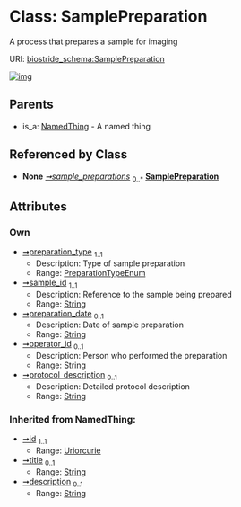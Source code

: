 
# Class: SamplePreparation

A process that prepares a sample for imaging

URI: [biostride_schema:SamplePreparation](https://w3id.org/biostride/schema/SamplePreparation)


[![img](https://yuml.me/diagram/nofunky;dir:TB/class/[Study]++-%20sample_preparations%200..*>[SamplePreparation&#124;preparation_type:PreparationTypeEnum;sample_id:string;preparation_date:string%20%3F;operator_id:string%20%3F;protocol_description:string%20%3F;id(i):uriorcurie;title(i):string%20%3F;description(i):string%20%3F],[NamedThing]^-[SamplePreparation],[Study],[NamedThing])](https://yuml.me/diagram/nofunky;dir:TB/class/[Study]++-%20sample_preparations%200..*>[SamplePreparation&#124;preparation_type:PreparationTypeEnum;sample_id:string;preparation_date:string%20%3F;operator_id:string%20%3F;protocol_description:string%20%3F;id(i):uriorcurie;title(i):string%20%3F;description(i):string%20%3F],[NamedThing]^-[SamplePreparation],[Study],[NamedThing])

## Parents

 *  is_a: [NamedThing](NamedThing.md) - A named thing

## Referenced by Class

 *  **None** *[➞sample_preparations](study__sample_preparations.md)*  <sub>0..\*</sub>  **[SamplePreparation](SamplePreparation.md)**

## Attributes


### Own

 * [➞preparation_type](samplePreparation__preparation_type.md)  <sub>1..1</sub>
     * Description: Type of sample preparation
     * Range: [PreparationTypeEnum](PreparationTypeEnum.md)
 * [➞sample_id](samplePreparation__sample_id.md)  <sub>1..1</sub>
     * Description: Reference to the sample being prepared
     * Range: [String](types/String.md)
 * [➞preparation_date](samplePreparation__preparation_date.md)  <sub>0..1</sub>
     * Description: Date of sample preparation
     * Range: [String](types/String.md)
 * [➞operator_id](samplePreparation__operator_id.md)  <sub>0..1</sub>
     * Description: Person who performed the preparation
     * Range: [String](types/String.md)
 * [➞protocol_description](samplePreparation__protocol_description.md)  <sub>0..1</sub>
     * Description: Detailed protocol description
     * Range: [String](types/String.md)

### Inherited from NamedThing:

 * [➞id](namedThing__id.md)  <sub>1..1</sub>
     * Range: [Uriorcurie](types/Uriorcurie.md)
 * [➞title](namedThing__title.md)  <sub>0..1</sub>
     * Range: [String](types/String.md)
 * [➞description](namedThing__description.md)  <sub>0..1</sub>
     * Range: [String](types/String.md)
